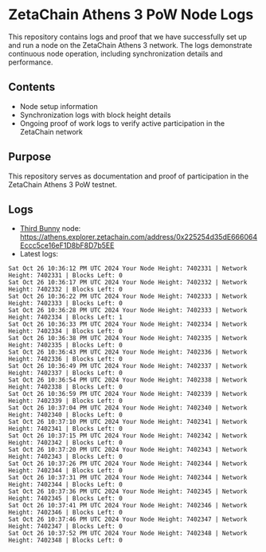 # ZetaChain Athens 3 PoW Node Logs
This repository contains logs and proof that we have successfully set up and run a node on the ZetaChain Athens 3 network. The logs demonstrate continuous node operation, including synchronization details and performance.

## Contents
- Node setup information
- Synchronization logs with block height details
- Ongoing proof of work logs to verify active participation in the ZetaChain network

## Purpose
This repository serves as documentation and proof of participation in the ZetaChain Athens 3 PoW testnet.

## Logs

- [Third Bunny](https://thirdbunny.xyz/) node: https://athens.explorer.zetachain.com/address/0x225254d35dE666064Eccc5ce16eF1D8bF8D7b5EE
- Latest logs:
```
Sat Oct 26 10:36:12 PM UTC 2024 Your Node Height: 7402331 | Network Height: 7402331 | Blocks Left: 0
Sat Oct 26 10:36:17 PM UTC 2024 Your Node Height: 7402332 | Network Height: 7402332 | Blocks Left: 0
Sat Oct 26 10:36:22 PM UTC 2024 Your Node Height: 7402333 | Network Height: 7402333 | Blocks Left: 0
Sat Oct 26 10:36:28 PM UTC 2024 Your Node Height: 7402333 | Network Height: 7402334 | Blocks Left: 1
Sat Oct 26 10:36:33 PM UTC 2024 Your Node Height: 7402334 | Network Height: 7402334 | Blocks Left: 0
Sat Oct 26 10:36:38 PM UTC 2024 Your Node Height: 7402335 | Network Height: 7402335 | Blocks Left: 0
Sat Oct 26 10:36:43 PM UTC 2024 Your Node Height: 7402336 | Network Height: 7402336 | Blocks Left: 0
Sat Oct 26 10:36:49 PM UTC 2024 Your Node Height: 7402337 | Network Height: 7402337 | Blocks Left: 0
Sat Oct 26 10:36:54 PM UTC 2024 Your Node Height: 7402338 | Network Height: 7402338 | Blocks Left: 0
Sat Oct 26 10:36:59 PM UTC 2024 Your Node Height: 7402339 | Network Height: 7402339 | Blocks Left: 0
Sat Oct 26 10:37:04 PM UTC 2024 Your Node Height: 7402340 | Network Height: 7402340 | Blocks Left: 0
Sat Oct 26 10:37:10 PM UTC 2024 Your Node Height: 7402341 | Network Height: 7402341 | Blocks Left: 0
Sat Oct 26 10:37:15 PM UTC 2024 Your Node Height: 7402342 | Network Height: 7402342 | Blocks Left: 0
Sat Oct 26 10:37:20 PM UTC 2024 Your Node Height: 7402343 | Network Height: 7402343 | Blocks Left: 0
Sat Oct 26 10:37:26 PM UTC 2024 Your Node Height: 7402344 | Network Height: 7402344 | Blocks Left: 0
Sat Oct 26 10:37:31 PM UTC 2024 Your Node Height: 7402344 | Network Height: 7402344 | Blocks Left: 0
Sat Oct 26 10:37:36 PM UTC 2024 Your Node Height: 7402345 | Network Height: 7402345 | Blocks Left: 0
Sat Oct 26 10:37:41 PM UTC 2024 Your Node Height: 7402346 | Network Height: 7402346 | Blocks Left: 0
Sat Oct 26 10:37:46 PM UTC 2024 Your Node Height: 7402347 | Network Height: 7402347 | Blocks Left: 0
Sat Oct 26 10:37:52 PM UTC 2024 Your Node Height: 7402348 | Network Height: 7402348 | Blocks Left: 0
```
